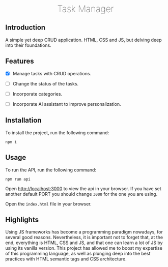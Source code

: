 <h1 align="center" style="display: block; font-weight: 100 ; margin-block-start: 1em; margin-block-end: 1em;">
Task Manager
</h1>

## Introduction

A simple yet deep CRUD application. HTML, CSS and JS, but delving deep into their foundations.


## Features

- [x] Manage tasks with CRUD operations. 
- [ ] Change the status of the tasks.
- [ ] Incorporate categories.
- [ ] Incorporate AI assistant to improve personalization.


## Installation

To install the project, run the following command:

```shell
npm i
```


## Usage

To run the API, run the following command:

```shell
npm run api
```

Open [http://localhost:3000](http://localhost:3000) to view the api in your browser. If you have set another default PORT you should change `3000` for the one you are using.

Open the `index.html` file in your browser.

## Highlights

Using JS frameworks has become a programming paradigm nowadays, for several good reasons. Nevertheless, it is important not to forget that, at the end, everything is HTML, CSS and JS, and that one can learn a lot of JS by using its vanilla version. This project has allowed me to boost my expertise of this programming language, as well as plunging deep into the best practices with HTML semantic tags and CSS architecture.
